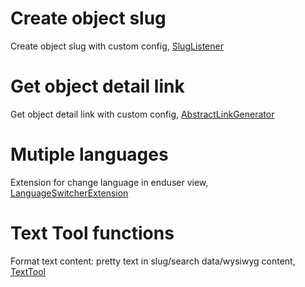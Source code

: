 # Create object slug
Create object slug with custom config, [SlugListener](../EventListener/Object/SlugListener.php)

# Get object detail link
Get object detail link with custom config, [AbstractLinkGenerator](../LinkGenerator/AbstractLinkGenerator.php)

# Mutiple languages
Extension for change language in enduser view, [LanguageSwitcherExtension](../Extension/LanguageSwitcherExtension.php)

# Text Tool functions
Format text content: pretty text in slug/search data/wysiwyg content, [TextTool](../Tool/TextTool.php)
